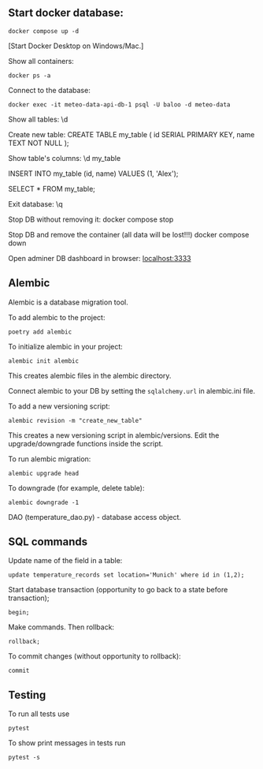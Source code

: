 ## Start docker database:
```
docker compose up -d
```

[Start Docker Desktop on Windows/Mac.]

Show all containers:
```
docker ps -a
```

Connect to the database:
```
docker exec -it meteo-data-api-db-1 psql -U baloo -d meteo-data
```
Show all tables:
\d

Create new table:
CREATE TABLE my_table (
    id SERIAL PRIMARY KEY,
    name TEXT NOT NULL
);

Show table's columns:
\d my_table

INSERT INTO my_table (id, name) VALUES (1, 'Alex');

SELECT * FROM my_table;

Exit database:
\q 

Stop DB without removing it:
docker compose stop

Stop DB and remove the container (all data will be lost!!!)
docker compose down

Open adminer DB dashboard in browser: [localhost:3333](http://localhost:3333/)

## Alembic 

Alembic is a database migration tool.

To add alembic to the project:
```
poetry add alembic
```

To initialize alembic in your project:
```
alembic init alembic
```
This creates alembic files in the alembic directory.

Connect alembic to your DB by setting the `sqlalchemy.url` in alembic.ini file.

To add a new versioning script:
```
alembic revision -m "create_new_table"
```
This creates a new versioning script in alembic/versions. Edit the upgrade/downgrade
functions inside the script.

To run alembic migration:
```
alembic upgrade head
```

To downgrade (for example, delete table):
```
alembic downgrade -1
```

DAO (temperature_dao.py) - database access object.

## SQL commands

Update name of the field in a table:
```
update temperature_records set location='Munich' where id in (1,2);
```

Start database transaction (opportunity to go back to a state before transaction);
```
begin;
```

Make commands. Then rollback:

```
rollback;
```

To commit changes (without opportunity to rollback):
```
commit
```

## Testing

To run all tests use 
```
pytest
```

To show print messages in tests run

```
pytest -s
```
